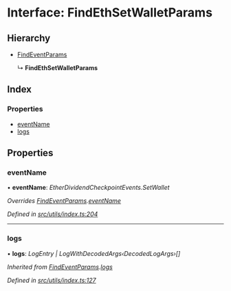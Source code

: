 # Interface: FindEthSetWalletParams

## Hierarchy

* [FindEventParams](_utils_index_.findeventparams.md)

  ↳ **FindEthSetWalletParams**

## Index

### Properties

* [eventName](_utils_index_.findethsetwalletparams.md#eventname)
* [logs](_utils_index_.findethsetwalletparams.md#logs)

## Properties

###  eventName

• **eventName**: *EtherDividendCheckpointEvents.SetWallet*

*Overrides [FindEventParams](_utils_index_.findeventparams.md).[eventName](_utils_index_.findeventparams.md#eventname)*

*Defined in [src/utils/index.ts:204](https://github.com/PolymathNetwork/polymath-sdk/blob/e8bbc1e/src/utils/index.ts#L204)*

___

###  logs

• **logs**: *LogEntry | LogWithDecodedArgs‹DecodedLogArgs›[]*

*Inherited from [FindEventParams](_utils_index_.findeventparams.md).[logs](_utils_index_.findeventparams.md#logs)*

*Defined in [src/utils/index.ts:127](https://github.com/PolymathNetwork/polymath-sdk/blob/e8bbc1e/src/utils/index.ts#L127)*

